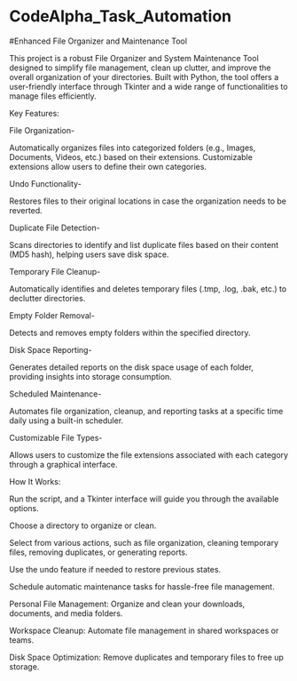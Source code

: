 # CodeAlpha_Task_Automation


#Enhanced File Organizer and Maintenance Tool



This project is a robust File Organizer and System Maintenance Tool designed to simplify file management, clean up clutter, and improve the overall organization of your directories. Built with Python, the tool offers a user-friendly interface through Tkinter and a wide range of functionalities to manage files efficiently.





Key Features:






File Organization-


Automatically organizes files into categorized folders (e.g., Images, Documents, Videos, etc.) based on their extensions. Customizable extensions allow users to define their own categories.




Undo Functionality-

Restores files to their original locations in case the organization needs to be reverted.




Duplicate File Detection-


Scans directories to identify and list duplicate files based on their content (MD5 hash), helping users save disk space.




Temporary File Cleanup-

Automatically identifies and deletes temporary files (.tmp, .log, .bak, etc.) to declutter directories.



Empty Folder Removal-

Detects and removes empty folders within the specified directory.



Disk Space Reporting-

Generates detailed reports on the disk space usage of each folder, providing insights into storage consumption.



Scheduled Maintenance-

Automates file organization, cleanup, and reporting tasks at a specific time daily using a built-in scheduler.



Customizable File Types-

Allows users to customize the file extensions associated with each category through a graphical interface.




How It Works:



Run the script, and a Tkinter interface will guide you through the available options.


Choose a directory to organize or clean.


Select from various actions, such as file organization, cleaning temporary files, removing duplicates, or generating reports.


Use the undo feature if needed to restore previous states.


Schedule automatic maintenance tasks for hassle-free file management.



Personal File Management: Organize and clean your downloads, documents, and media folders.


Workspace Cleanup: Automate file management in shared workspaces or teams.


Disk Space Optimization: Remove duplicates and temporary files to free up storage.


